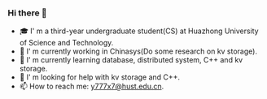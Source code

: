 ### Hi there 👋
- 🎓 I' m a third-year undergraduate student(CS) at Huazhong University of Science and Technology.
- 🔭 I' m currently working in Chinasys(Do some research on kv storage).
- 🌱 I' m currently learning database, distributed system, C++ and kv storage.
- 🤔 I' m looking for help with kv storage and C++.
- 📫 How to reach me: y777x7@hust.edu.cn.

<!--
**ysjyx7/ysjyx7** is a ✨ _special_ ✨ repository because its `README.md` (this file) appears on your GitHub profile.

Here are some ideas to get you started:

- 🔭 I’m currently working on ...
- 🌱 I’m currently learning ...
- 👯 I’m looking to collaborate on ...
- 🤔 I’m looking for help with ...
- 💬 Ask me about ...
- 📫 How to reach me: ...
- 😄 Pronouns: ...
- ⚡ Fun fact: ...
-->
